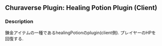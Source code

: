 ## Churaverse Plugin: Healing Potion Plugin (Client)

### Description

錬金アイテムの一種であるhealingPotionのplugin(client側).
プレイヤーのHPを回復する.
